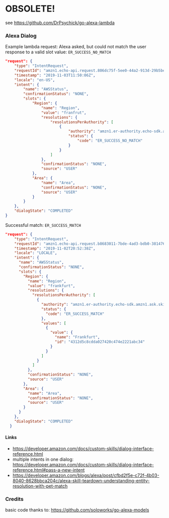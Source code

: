 # OBSOLETE!
see https://github.com/DrPsychick/go-alexa-lambda

### Alexa Dialog
Example lambda request: Alexa asked, but could not match the user response to a valid slot value: `ER_SUCCESS_NO_MATCH`
```json
"request": {
    "type": "IntentRequest",
    "requestId": "amzn1.echo-api.request.806dc75f-5ee0-44a2-913d-29b5be44ad54",
    "timestamp": "2019-11-03T11:50:06Z",
    "locale": "en-US",
    "intent": {
        "name": "AWSStatus",
        "confirmationStatus": "NONE",
        "slots": {
            "Region": {
                "name": "Region",
                "value": "franfrut",
                "resolutions": {
                    "resolutionsPerAuthority": [
                        {
                            "authority": "amzn1.er-authority.echo-sdk.amzn1.ask.skill.8f065707-2c82-49b4-a78f-6a1fba6c8bae.AWSRegion",
                            "status": {
                                "code": "ER_SUCCESS_NO_MATCH"
                            }
                        }
                    ]
                },
                "confirmationStatus": "NONE",
                "source": "USER"
            },
            "Area": {
                "name": "Area",
                "confirmationStatus": "NONE",
                "source": "USER"
            }
        }
    },
    "dialogState": "COMPLETED"
}
```

Successful match: `ER_SUCCESS_MATCH`
```json
"request": {
    "type": "IntentRequest",
    "requestId": "amzn1.echo-api.request.b8683011-7bde-4ad3-bdb0-3814764e2dff",
    "timestamp": "2019-11-02T20:52:38Z",
    "locale": "LOCALE",
    "intent": {
      "name": "AWSStatus",
      "confirmationStatus": "NONE",
      "slots": {
        "Region": {
          "name": "Region",
          "value": "frankfurt",
          "resolutions": {
            "resolutionsPerAuthority": [
              {
                "authority": "amzn1.er-authority.echo-sdk.amzn1.ask.skill.8f065707-2c82-49b4-a78f-6a1fba6c8bae.AWSRegion",
                "status": {
                  "code": "ER_SUCCESS_MATCH"
                },
                "values": [
                  {
                    "value": {
                      "name": "Frankfurt",
                      "id": "4312d5c8cdda027420c474e2221abc34"
                    }
                  }
                ]
              }
            ]
          },
          "confirmationStatus": "NONE",
          "source": "USER"
        },
        "Area": {
          "name": "Area",
          "confirmationStatus": "NONE",
          "source": "USER"
        }
      }
    },
    "dialogState": "COMPLETED"
  }
```

#### Links
* https://developer.amazon.com/docs/custom-skills/dialog-interface-reference.html
* multiple intents in one dialog: https://developer.amazon.com/docs/custom-skills/dialog-interface-reference.html#pass-a-new-intent
* https://developer.amazon.com/blogs/alexa/post/cfbd2f5e-c72f-4b03-8040-8628bbca204c/alexa-skill-teardown-understanding-entity-resolution-with-pet-match

### Credits
basic code thanks to: https://github.com/soloworks/go-alexa-models